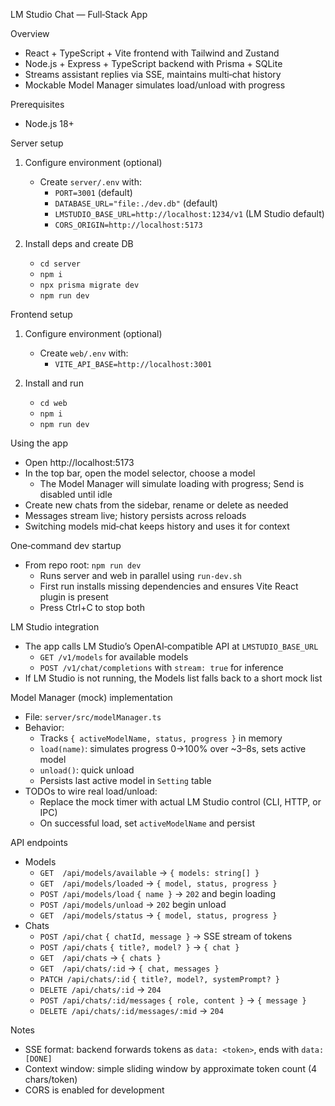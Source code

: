 LM Studio Chat — Full‑Stack App

Overview
- React + TypeScript + Vite frontend with Tailwind and Zustand
- Node.js + Express + TypeScript backend with Prisma + SQLite
- Streams assistant replies via SSE, maintains multi‑chat history
- Mockable Model Manager simulates load/unload with progress

Prerequisites
- Node.js 18+

Server setup
1) Configure environment (optional)
   - Create `server/.env` with:
     - `PORT=3001` (default)
     - `DATABASE_URL="file:./dev.db"` (default)
     - `LMSTUDIO_BASE_URL=http://localhost:1234/v1` (LM Studio default)
     - `CORS_ORIGIN=http://localhost:5173`

2) Install deps and create DB
   - `cd server`
   - `npm i`
   - `npx prisma migrate dev`
   - `npm run dev`

Frontend setup
1) Configure environment (optional)
   - Create `web/.env` with:
     - `VITE_API_BASE=http://localhost:3001`

2) Install and run
   - `cd web`
   - `npm i`
   - `npm run dev`

Using the app
- Open http://localhost:5173
- In the top bar, open the model selector, choose a model
  - The Model Manager will simulate loading with progress; Send is disabled until idle
- Create new chats from the sidebar, rename or delete as needed
- Messages stream live; history persists across reloads
- Switching models mid‑chat keeps history and uses it for context

One‑command dev startup
- From repo root: `npm run dev`
  - Runs server and web in parallel using `run-dev.sh`
  - First run installs missing dependencies and ensures Vite React plugin is present
  - Press Ctrl+C to stop both

LM Studio integration
- The app calls LM Studio’s OpenAI‑compatible API at `LMSTUDIO_BASE_URL`
  - `GET /v1/models` for available models
  - `POST /v1/chat/completions` with `stream: true` for inference
- If LM Studio is not running, the Models list falls back to a short mock list

Model Manager (mock) implementation
- File: `server/src/modelManager.ts`
- Behavior:
  - Tracks `{ activeModelName, status, progress }` in memory
  - `load(name)`: simulates progress 0→100% over ~3–8s, sets active model
  - `unload()`: quick unload
  - Persists last active model in `Setting` table
- TODOs to wire real load/unload:
  - Replace the mock timer with actual LM Studio control (CLI, HTTP, or IPC)
  - On successful load, set `activeModelName` and persist

API endpoints
- Models
  - `GET  /api/models/available` → `{ models: string[] }`
  - `GET  /api/models/loaded` → `{ model, status, progress }`
  - `POST /api/models/load` `{ name }` → `202` and begin loading
  - `POST /api/models/unload` → `202` begin unload
  - `GET  /api/models/status` → `{ model, status, progress }`
- Chats
  - `POST /api/chat` `{ chatId, message }` → SSE stream of tokens
  - `POST /api/chats` `{ title?, model? }` → `{ chat }`
  - `GET  /api/chats` → `{ chats }`
  - `GET  /api/chats/:id` → `{ chat, messages }`
  - `PATCH /api/chats/:id` `{ title?, model?, systemPrompt? }`
  - `DELETE /api/chats/:id` → `204`
  - `POST /api/chats/:id/messages` `{ role, content }` → `{ message }`
  - `DELETE /api/chats/:id/messages/:mid` → `204`

Notes
- SSE format: backend forwards tokens as `data: <token>`, ends with `data: [DONE]`
- Context window: simple sliding window by approximate token count (4 chars/token)
- CORS is enabled for development
